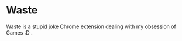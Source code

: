 Waste
=============

Waste is a stupid joke Chrome extension dealing with my obsession of Games :D .

